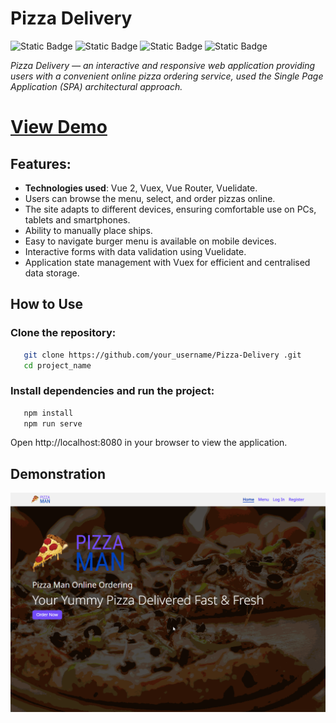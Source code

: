 # Pizza Delivery

![Static Badge](https://img.shields.io/badge/made%20by-AndrewVoloshin-blue)
![Static Badge](https://img.shields.io/badge/Vue-93%25-%41b883)
![Static Badge](https://img.shields.io/badge/open%20source-%238b36db)
![Static Badge](https://img.shields.io/badge/%E2%9D%A4-red)



_Pizza Delivery — an interactive and responsive web application providing users with a convenient online pizza ordering service, used the Single Page Application (SPA) architectural approach._


# [View Demo](https://andrewvoloshin.github.io/Website-Pizza-Vue/) 


## Features:

- **Technologies used**: Vue 2, Vuex, Vue Router, Vuelidate.
-	Users can browse the menu, select, and order pizzas online.
-	The site adapts to different devices, ensuring comfortable use on PCs, tablets and smartphones.
-	Ability to manually place ships.
-	Easy to navigate burger menu is available on mobile devices.
-	Interactive forms with data validation using Vuelidate.
-	Application state management with Vuex for efficient and centralised data storage.


## How to Use

### Clone the repository:
```bash
   git clone https://github.com/your_username/Pizza-Delivery .git
   cd project_name
```
###  Install dependencies and run the project:

```bash
   npm install
   npm run serve
```
Open http://localhost:8080 in your browser to view the application.


## Demonstration

![Demo Pizza Delivery](./src/assets/demoPizzaDelivery.gif)

